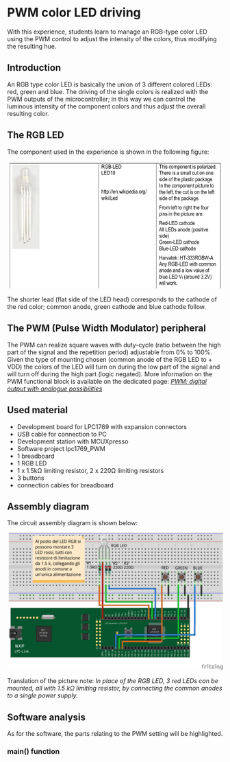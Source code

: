 # PWM color LED driving
With this experience, students learn to manage an RGB-type color LED using the PWM control to adjust the intensity of the colors, thus modifying the resulting hue.
## Introduction
An RGB type color LED is basically the union of 3 different colored LEDs: red, green and blue. The driving of the single colors is realized with the PWM outputs of the microcontroller; in this way we can control the luminous intensity of the component colors and thus adjust the overall resulting color.
## The RGB LED
The component used in the experience is shown in the following figure:
<p align="center">
  <img src="pic/LED_RGB.png" width=500/>
</p>

The shorter lead (flat side of the LED head) corresponds to the cathode of the red color; common anode, green cathode and blue cathode follow.
## The PWM (Pulse Width Modulator) peripheral
The PWM can realize square waves with duty-cycle (ratio between the high part of the signal and the repetition period) adjustable from 0% to 100%. Given the type of mounting chosen (common anode of the RGB LED to + VDD) the colors of the LED will turn on during the low part of the signal and will turn off during the high part (logic negated).
More information on the PWM functional block is available on the dedicated page: [*PWM: digital output with analogue possibilities*](PWM_block.md)
## Used material
+ Development board for LPC1769 with expansion connectors
+ USB cable for connection to PC
+ Development station with MCUXpresso
+ Software project lpc1769_PWM
+ 1 breadboard
+ 1 RGB LED
+ 1 x 1.5kΩ limiting resistor, 2 x 220Ω limiting resistors
+ 3 buttons
+ connection cables for breadboard
## Assembly diagram
The circuit assembly diagram is shown below:
<p align="center">
  <img src="pic/PWM_LED_Color_bb.png" width=800/>
</p>

Translation of the picture note: *In place of the RGB LED, 3 red LEDs can be mounted, all with 1.5 kΩ limiting resistor, by connecting the common anodes to a single power supply.*

## Software analysis
As for the software, the parts relating to the PWM setting will be highlighted.
### main() function
